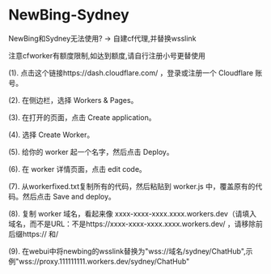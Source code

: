 # NewBing-Sydney
NewBing和Sydney无法使用? -> 自建cf代理,并替换wsslink

注意cfworker有额度限制,如达到额度,请自行注册小号更替使用

(1). 点击这个链接https://dash.cloudflare.com/ ，登录或注册一个 Cloudflare 账号。

(2). 在侧边栏，选择 Workers & Pages。

(3). 在打开的页面，点击 Create application。

(4). 选择 Create Worker。

(5). 给你的 worker 起一个名字，然后点击 Deploy。

(6). 在 worker 详情页面，点击 edit code。

(7). 从workerfixed.txt复制所有的代码，然后粘贴到 worker.js 中，覆盖原有的代码。然后点击 Save and deploy。

(8). 复制 worker 域名，看起来像 xxxx-xxxx-xxxx.xxxx.workers.dev（请填入域名，而不是URL：不是https://xxxx-xxxx-xxxx.xxxx.workers.dev/ ，请移除前后缀https:// 和/

(9). 在webui中将newbing的wsslink替换为"wss://域名/sydney/ChatHub",示例"wss://proxy.111111111.workers.dev/sydney/ChatHub"
